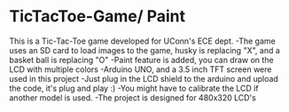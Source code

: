 # TicTacToe-Game/ Paint
This is a Tic-Tac-Toe game developed for UConn's ECE dept.
-The game uses an SD card to load images to the game, husky is replacing "X", and a basket ball is replacing "O"
-Paint feature is added, you can draw on the LCD with multiple colors
-Arduino UNO, and a 3.5 inch TFT screen were used in this project
-Just plug in the LCD shield to the arduino and upload the code, it's plug and play :)
-You might have to calibrate the LCD if another model is used.
-The project is designed for 480x320 LCD's
